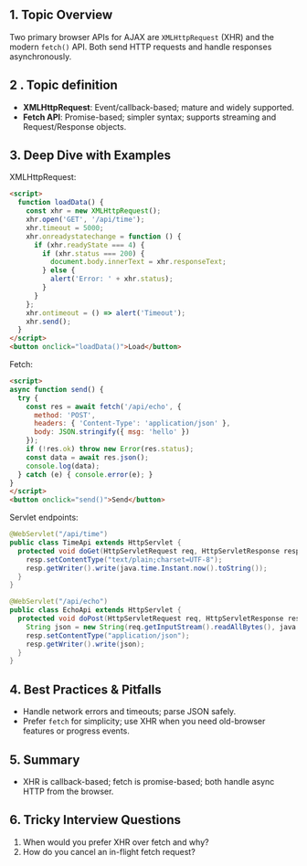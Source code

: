 ## 1. Topic Overview

Two primary browser APIs for AJAX are `XMLHttpRequest` (XHR) and the modern `fetch()` API. Both send HTTP requests and handle responses asynchronously.

## 2 . Topic definition

- **XMLHttpRequest**: Event/callback-based; mature and widely supported.
- **Fetch API**: Promise-based; simpler syntax; supports streaming and Request/Response objects.

## 3. Deep Dive with Examples

XMLHttpRequest:
```html
<script>
  function loadData() {
    const xhr = new XMLHttpRequest();
    xhr.open('GET', '/api/time');
    xhr.timeout = 5000;
    xhr.onreadystatechange = function () {
      if (xhr.readyState === 4) {
        if (xhr.status === 200) {
          document.body.innerText = xhr.responseText;
        } else {
          alert('Error: ' + xhr.status);
        }
      }
    };
    xhr.ontimeout = () => alert('Timeout');
    xhr.send();
  }
</script>
<button onclick="loadData()">Load</button>
```

Fetch:
```html
<script>
async function send() {
  try {
    const res = await fetch('/api/echo', {
      method: 'POST',
      headers: { 'Content-Type': 'application/json' },
      body: JSON.stringify({ msg: 'hello' })
    });
    if (!res.ok) throw new Error(res.status);
    const data = await res.json();
    console.log(data);
  } catch (e) { console.error(e); }
}
</script>
<button onclick="send()">Send</button>
```

Servlet endpoints:
```java
@WebServlet("/api/time")
public class TimeApi extends HttpServlet {
  protected void doGet(HttpServletRequest req, HttpServletResponse resp) throws IOException {
    resp.setContentType("text/plain;charset=UTF-8");
    resp.getWriter().write(java.time.Instant.now().toString());
  }
}

@WebServlet("/api/echo")
public class EchoApi extends HttpServlet {
  protected void doPost(HttpServletRequest req, HttpServletResponse resp) throws IOException {
    String json = new String(req.getInputStream().readAllBytes(), java.nio.charset.StandardCharsets.UTF_8);
    resp.setContentType("application/json");
    resp.getWriter().write(json);
  }
}
```

## 4. Best Practices & Pitfalls

- Handle network errors and timeouts; parse JSON safely.
- Prefer `fetch` for simplicity; use XHR when you need old-browser features or progress events.

## 5. Summary

- XHR is callback-based; fetch is promise-based; both handle async HTTP from the browser.

## 6. Tricky Interview Questions

1) When would you prefer XHR over fetch and why?
2) How do you cancel an in-flight fetch request?
